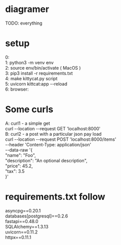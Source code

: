 # diagramer  
TODO: everything  
# setup
0:  \
1: python3 -m venv env  \
2:  source env/bin/activate ( MacOS )  \
3: pip3 install -r requirements.txt  \
4: make kittycat.py script  \
5: uvicorn kittcat:app --reload  \
6: browser:  
# Some curls

A: curl1 - a simple get  \
curl --location --request GET 'localhost:8000'  \
B: curl2 - a post with a particular json pay load  \
curl --location --request POST 'localhost:8000/items'  \
--header 'Content-Type: application/json'  \
--data-raw '{  \
      "name": "Foo",  \
      "description": "An optional description",  \
      "price": 45.2,  \
      "tax": 3.5  \
}'
# requirements.txt follow
asyncpg==0.20.1  \
databases[postgresql]==0.2.6  \
fastapi==0.48.0  \
SQLAlchemy==1.3.13  \
uvicorn==0.11.2  \
httpx==0.11.1